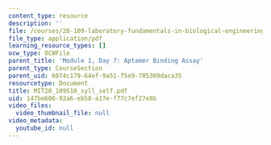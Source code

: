 ```yaml
---
content_type: resource
description: ''
file: /courses/20-109-laboratory-fundamentals-in-biological-engineering-spring-2010/147be60692a6eb58a17ef77c7ef27e8b_MIT20_109S10_syll_self.pdf
file_type: application/pdf
learning_resource_types: []
ocw_type: OCWFile
parent_title: 'Module 1, Day 7: Aptamer Binding Assay'
parent_type: CourseSection
parent_uid: 6074c179-64ef-9a51-f5e9-785309daca35
resourcetype: Document
title: MIT20_109S10_syll_self.pdf
uid: 147be606-92a6-eb58-a17e-f77c7ef27e8b
video_files:
  video_thumbnail_file: null
video_metadata:
  youtube_id: null
---
```

